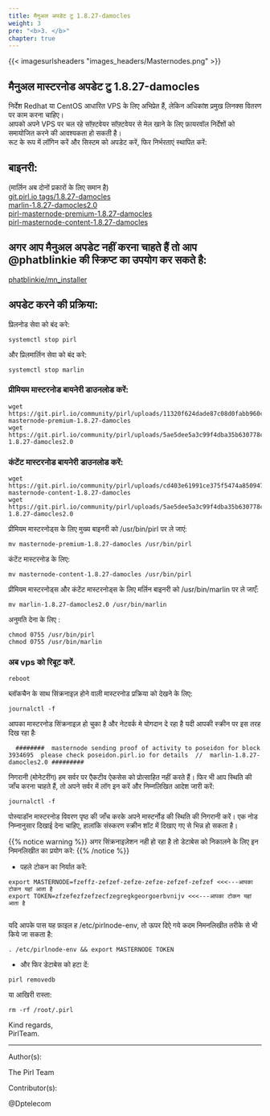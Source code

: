 ```yaml
---
title: मैनुअल अपडेट टु 1.8.27-damocles
weight: 3
pre: "<b>3. </b>"
chapter: true
---
```


{{< imagesurlsheaders "images_headers/Masternodes.png" >}}

## मैनुअल मास्टरनोड अपडेट टु 1.8.27-damocles  
निर्देश Redhat या CentOS आधारित VPS के लिए अभिप्रेत हैं, लेकिन अधिकांश प्रमुख लिनक्स वितरण पर काम करना चाहिए।   
आपको अपने VPS पर चल रहे सॉफ़्टवेयर सॉफ़्टवेयर से मेल खाने के लिए फ़ायरवॉल निर्देशों को समायोजित करने की आवश्यकता हो सकती है।  
रूट के रूप में लॉगिन करें और सिस्टम को अपडेट करें, फिर निर्भरताएं स्थापित करें:

## बाइनरी:   
(मार्लिन अब दोनों प्रकारों के लिए समान है)  
[git.pirl.io tags/1.8.27-damocles](https://git.pirl.io/community/pirl/tags/1.8.27-damocles)  
[marlin-1.8.27-damocles2.0](https://git.pirl.io/community/pirl/uploads/5ae5dee5a3c99f4dba35b630778c1fd1/marlin-1.8.27-damocles2.0)  
[pirl-masternode-premium-1.8.27-damocles](https://git.pirl.io/community/pirl/uploads/11320f624dade87c08d0fabb960cebca/pirl-masternode-premium-1.8.27-damocles)  
[pirl-masternode-content-1.8.27-damocles](https://git.pirl.io/community/pirl/uploads/cd403e61991ce375f5474a8509472572/pirl-masternode-content-1.8.27-damocles)   


## अगर आप मैनुअल अपडेट नहीं करना चाहते हैं तो आप @phatblinkie की स्क्रिप्ट का उपयोग कर सकते है:

[phatblinkie/mn_installer](https://github.com/phatblinkie/mn_installer)



## अपडेट करने की प्रक्रिया:

प्रिलनोड सेवा को बंद करे:

```
systemctl stop pirl

```

और प्रिलमार्लिन सेवा को बंद करे:

```
systemctl stop marlin

```




### प्रीमियम मास्टरनोड बायनेरी डाउनलोड करें:
```
wget https://git.pirl.io/community/pirl/uploads/11320f624dade87c08d0fabb960cebca/pirl-masternode-premium-1.8.27-damocles
wget https://git.pirl.io/community/pirl/uploads/5ae5dee5a3c99f4dba35b630778c1fd1/marlin-1.8.27-damocles2.0

```

### कंटेंट मास्टरनोड बायनेरी डाउनलोड करें:

```
wget https://git.pirl.io/community/pirl/uploads/cd403e61991ce375f5474a8509472572/pirl-masternode-content-1.8.27-damocles
wget https://git.pirl.io/community/pirl/uploads/5ae5dee5a3c99f4dba35b630778c1fd1/marlin-1.8.27-damocles2.0

```


प्रीमियम मास्टरनोड्स के लिए मुख्य बाइनरी को /usr/bin/pirl पर ले जाएं:  

```
mv masternode-premium-1.8.27-damocles /usr/bin/pirl

```

कंटेंट मास्टरनोड के लिए:  
```
mv masternode-content-1.8.27-damocles /usr/bin/pirl

```

प्रीमियम मास्टरनोड्स और कंटेंट मास्टरनोड्स के लिए मर्लिन बाइनरी को /usr/bin/marlin पर ले जाएँ:  

```
mv marlin-1.8.27-damocles2.0 /usr/bin/marlin

```

अनुमति देना के लिए :

```
chmod 0755 /usr/bin/pirl
chmod 0755 /usr/bin/marlin

```


### अब vps को रिबूट करें.
```
reboot
```


ब्लॉकचैन के साथ सिंक्रनाइज़ होने वाली मास्टरनोड प्रक्रिया को देखने के लिए:
```
journalctl -f

```

आपका मास्टरनोड सिंक्रनाइज़ हो चुका है और नेटवर्क मे योगदान दे रहा है यदी आपकी स्क्रीन पर इस तरह दिख रहा हैः

```
  ########  masternode sending proof of activity to poseidon for block  3934695  please check poseidon.pirl.io for details  //  marlin-1.8.27-damocles2.0 #########

```

निगरानी (मोनेटरींग)
हम सर्वर पर एैकटीव ऐकसेस को प्रोत्साहित नहीं करते हैं। फिर भी आप स्थिति की जाँच करना चाहते हैं, तो अपने सर्वर में लॉग इन करें और निम्नलिखित आदेश जारी करें:  
```
journalctl -f
```

पोस्याडॉन मास्टरनोड विवरण पृष्ठ की जाँच करके अपने मास्टर्नोड की स्थिति की निगरानी करें। एक नोड निम्नानुसार दिखाई देना चाहिए, हालांकि संस्करण स्क्रीन शॉट में दिखाए गए से भिन्न हो सकता है।

{{% notice warning %}}
अगर सिंक्रनाइज़ेशन नही हो रहा है तो डेटाबेस को निकालने के लिए इन निमनलिखीत का प्रयोग करे:
{{% /notice %}}  

- पहले टोकन का निर्यात करें:

```
export MASTERNODE=fzeffz-zefzef-zefze-zefze-zefzef-zefzef <<<---आपका टोकन यहां आता है
export TOKEN=zfzefezfzefzecfzegregkgeorgoerbvnijv <<<---आपका टोकन यहां आता है


```

यदि आपके पास यह फ़ाइल ह /etc/pirlnode-env, तो ऊपर दिऐ गये कदम निमनलिखीत तरीके से भी किये जा सकता है:  
```
. /etc/pirlnode-env && export MASTERNODE TOKEN

```


- और फिर डेटाबेस को हटा दें:  

```
pirl removedb

```

या आखिरी रास्ता:  

```
rm -rf /root/.pirl

```



Kind regards,  
PirlTeam.  

---
Author(s):


The Pirl Team


Contributor(s):


@Dptelecom
